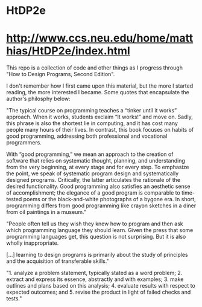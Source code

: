 # HtDP2e
# http://www.ccs.neu.edu/home/matthias/HtDP2e/index.html

This repo is a collection of code and other things as I progress through "How to Design Programs, Second Edition".

I don't remember how I first came upon this material, but the more I started reading, the more interested I became. Some quotes that encapsulate the author's philosphy below:

"The typical course on programming teaches a “tinker until it works” approach. When it works, students exclaim “It works!” and move on. Sadly, this phrase is also the shortest lie in computing, and it has cost many people many hours of their lives. In contrast, this book focuses on habits of good programming, addressing both professional and vocational programmers.

With “good programming,” we mean an approach to the creation of software that relies on systematic thought, planning, and understanding from the very beginning, at every stage and for every step. To emphasize the point, we speak of systematic program design and systematically designed programs. Critically, the latter articulates the rationale of the desired functionality. Good programming also satisfies an aesthetic sense of accomplishment; the elegance of a good program is comparable to time-tested poems or the black-and-white photographs of a bygone era. In short, programming differs from good programming like crayon sketches in a diner from oil paintings in a museum."

"People often tell us they wish they knew how to program and then ask which programming language they should learn. Given the press that some programming languages get, this question is not surprising. But it is also wholly inappropriate.

[...] learning to design programs is primarily about the study of principles and the acquisition of transferable skills."

"1. analyze a problem statement, typically stated as a word problem;
2. extract and express its essence, abstractly and with examples;
3. make outlines and plans based on this analysis;
4. evaluate results with respect to expected outcomes; and
5. revise the product in light of failed checks and tests."



